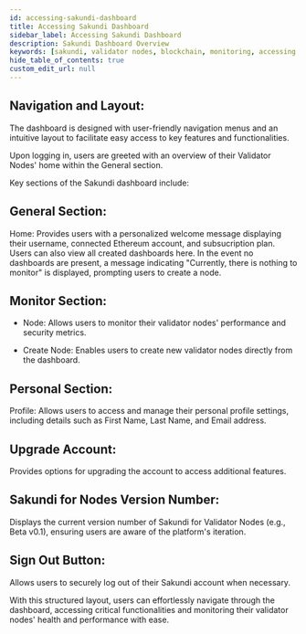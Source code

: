 ```yaml
---
id: accessing-sakundi-dashboard
title: Accessing Sakundi Dashboard
sidebar_label: Accessing Sakundi Dashboard
description: Sakundi Dashboard Overview
keywords: [sakundi, validator nodes, blockchain, monitoring, accessing sakundi dashboard]
hide_table_of_contents: true
custom_edit_url: null
---
```


## Navigation and Layout:
The dashboard is designed with user-friendly navigation menus and an intuitive layout to facilitate easy access to key features and functionalities.

Upon logging in, users are greeted with an overview of their Validator Nodes' home within the General section.

Key sections of the Sakundi dashboard include:

<div className="sakundiForValidatorNodesDashboard SakundiWelcomePage"></div>


## General Section: 
Home: Provides users with a personalized welcome message displaying their username, connected Ethereum account, and subsucription plan. Users can also view all created dashboards here. In the event no dashboards are present, a message indicating "Currently, there is nothing to monitor" is displayed, prompting users to create a node.

## Monitor Section:
* Node: Allows users to monitor their validator nodes' performance and security metrics.

* Create Node: Enables users to create new validator nodes directly from the dashboard.

## Personal Section:
Profile: Allows users to access and manage their personal profile settings, including details such as First Name, Last Name, and Email address.

## Upgrade Account:
Provides options for upgrading the account to access additional features.

## Sakundi for Nodes Version Number:
Displays the current version number of Sakundi for Validator Nodes (e.g., Beta v0.1), ensuring users are aware of the platform's iteration.

## Sign Out Button:
Allows users to securely log out of their Sakundi account when necessary.

With this structured layout, users can effortlessly navigate through the dashboard, accessing critical functionalities and monitoring their validator nodes' health and performance with ease.
